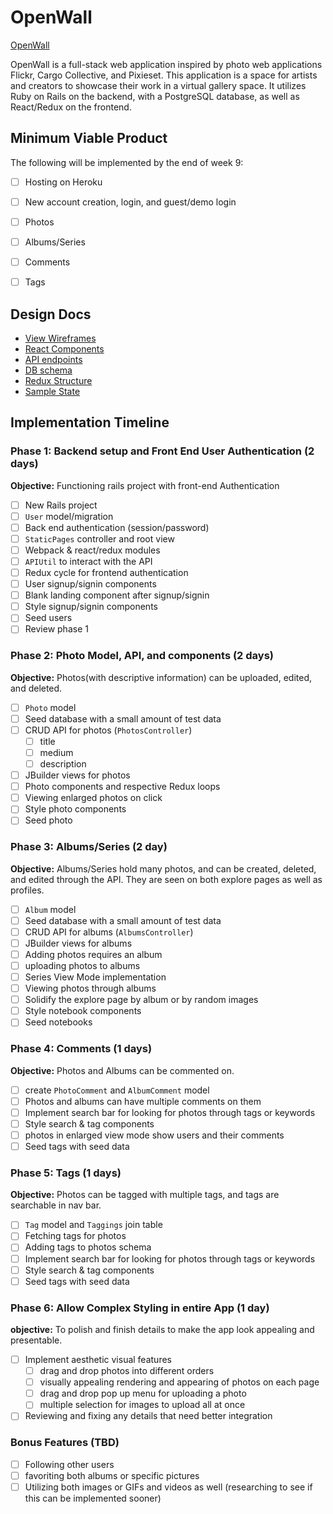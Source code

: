 # OpenWall

[OpenWall][heroku] 

[heroku]: http://openwall.herokuapp.com

OpenWall is a full-stack web application inspired by photo web applications Flickr, Cargo Collective, and Pixieset. This application is a space for artists and creators to showcase their work in a virtual gallery space. It utilizes Ruby on Rails on the backend, with a PostgreSQL database, as well as React/Redux on the frontend.  

## Minimum Viable Product

The following will be implemented by the end of week 9:

- [ ] Hosting on Heroku
- [ ] New account creation, login, and guest/demo login
- [ ] Photos
- [ ] Albums/Series
- [ ] Comments
- [ ] Tags


## Design Docs
* [View Wireframes][wireframes]
* [React Components][components]
* [API endpoints][api-endpoints]
* [DB schema][schema]
* [Redux Structure][redux-structure]
* [Sample State][sample-state]

[wireframes]: wireframes
[components]: component-heirarchy.md
[redux-structure]: redux-structure.md
[sample-state]: sample-state.md
[api-endpoints]: api-endpoints.md
[schema]: schema.md

## Implementation Timeline

### Phase 1: Backend setup and Front End User Authentication (2 days)

**Objective:** Functioning rails project with front-end Authentication

- [ ] New Rails project
- [ ] `User` model/migration
- [ ] Back end authentication (session/password)
- [ ] `StaticPages` controller and root view
- [ ] Webpack & react/redux modules
- [ ] `APIUtil` to interact with the API
- [ ] Redux cycle for frontend authentication
- [ ] User signup/signin components
- [ ] Blank landing component after signup/signin
- [ ] Style signup/signin components
- [ ] Seed users
- [ ] Review phase 1

### Phase 2: Photo Model, API, and components (2 days)

**Objective:** Photos(with descriptive information) can be uploaded, edited, and deleted.

- [ ] `Photo` model
- [ ] Seed database with a small amount of test data
- [ ] CRUD API for photos (`PhotosController`)
  - [ ] title
  - [ ] medium
  - [ ] description
- [ ] JBuilder views for photos
- [ ] Photo components and respective Redux loops
- [ ] Viewing enlarged photos on click
- [ ] Style photo components
- [ ] Seed photo

### Phase 3: Albums/Series (2 day)

**Objective:** Albums/Series hold many photos, and can be created, deleted, and edited through the API. They are seen on both explore pages as well as profiles.

- [ ] `Album` model
- [ ] Seed database with a small amount of test data
- [ ] CRUD API for albums (`AlbumsController`)
- [ ] JBuilder views for albums
- [ ] Adding photos requires an album
- [ ] uploading photos to albums
- [ ] Series View Mode implementation
- [ ] Viewing photos through albums
- [ ] Solidify the explore page by album or by random images
- [ ] Style notebook components
- [ ] Seed notebooks

### Phase 4: Comments (1 days)

**Objective:** Photos and Albums can be commented on.

- [ ] create `PhotoComment` and `AlbumComment` model
- [ ] Photos and albums can have multiple comments on them
- [ ] Implement search bar for looking for photos through tags or keywords
- [ ] Style search & tag components
 - [ ] photos in enlarged view mode show users and their comments
- [ ] Seed tags with seed data

### Phase 5: Tags (1 days)

**Objective:** Photos can be tagged with multiple tags, and tags are searchable in nav bar.

- [ ] `Tag` model and `Taggings` join table
- [ ] Fetching tags for photos
- [ ] Adding tags to photos schema
- [ ] Implement search bar for looking for photos through tags or keywords
- [ ] Style search & tag components
- [ ] Seed tags with seed data

### Phase 6: Allow Complex Styling in entire App (1 day)

**objective:** To polish and finish details to make the app look appealing and presentable.

- [ ] Implement aesthetic visual features
  - [ ] drag and drop photos into different orders
  - [ ] visually appealing rendering and appearing of photos on each page
  - [ ] drag and drop pop up menu for uploading a photo
  - [ ] multiple selection for images to upload all at once
- [ ] Reviewing and fixing any details that need better integration

### Bonus Features (TBD)
- [ ] Following other users
- [ ] favoriting both albums or specific pictures
- [ ] Utilizing both images or GIFs and videos as well (researching to see if this can be implemented sooner)
